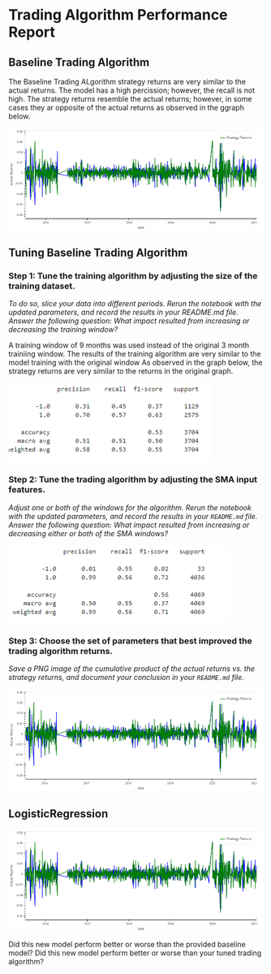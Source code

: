 # Trading Algorithm Performance Report 

## Baseline Trading Algorithm 

The Baseline Trading ALgorithm strategy returns are very similar to the actual returns. The model has a high percission; however, the recall is not high. The strategy returns resemble the actual returns; however, in some cases they ar opposite of the actual returns as observed in the ggraph below.  

![Baseline_Trading_Algorithm](Images/Baseline_Trading_Algorithm.png)

## Tuning Baseline Trading Algorithm

### Step 1: Tune the training algorithm by adjusting the size of the training dataset. 

*To do so, slice your data into different periods. Rerun the notebook with the updated parameters, and record the results in your README.md file.
Answer the following question: What impact resulted from increasing or decreasing the training window?*

A training window of 9 months was used instead of the original 3 month trainiing window. The results of the training algorithm are very similar to the model training with the original window As observed in the graph below, the strategy returns are very similar to the returns in the original graph.  

![Tuned_Trading_Algorithm_Part_1](Images/Tuned_Trading_Algorithm_Part_1.png)


### Step 2: Tune the trading algorithm by adjusting the SMA input features.  

*Adjust one or both of the windows for the algorithm. Rerun the notebook with the updated parameters, and record the results in your `README.md` file. 
Answer the following question: What impact resulted from increasing or decreasing either or both of the SMA windows?*


![Tuned_Trading_Algorithm_Part_2](Images/Tuned_Trading_Algorithm_Part_2.png)


### Step 3: Choose the set of parameters that best improved the trading algorithm returns. 

*Save a PNG image of the cumulative product of the actual returns vs. the strategy returns, and document your conclusion in your `README.md` file.*



![Tuned_Trading_Algorithm_Part_3](Images/Tuned_Trading_Algorithm_Part_3.png)


## LogisticRegression  

![LogisticRegression](Images/LogisticRegression.png)



















Did this new model perform better or worse than the provided baseline model? Did this new model perform better or worse than your tuned trading algorithm?